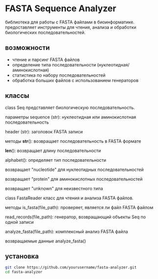 # FASTA Sequence Analyzer

библиотека для работы с FASTA файлами в биоинформатике. предоставляет инструменты для чтения, анализа и обработки биологических последовательностей.

## возможности

- чтение и парсинг FASTA файлов
- определение типа последовательности (нуклеотидная/аминокислотная)
- статистика по набору последовательностей
- обработка больших файлов с использованием генераторов




## классы

class Seq
представляет биологическую последовательность.

параметры
sequence (str): нуклеотидная или аминокислотная последовательность

header (str): заголовок FASTA записи

методы
__str__(): возвращает последовательность в FASTA формате

__len__(): возвращает длину последовательности

alphabet(): определяет тип последовательности

возвращает "nucleotide" для нуклеотидных последовательностей

возвращает "protein" для аминокислотных последовательностей

возвращает "unknown" для неизвестного типа


class FastaReader
класс для чтения и анализа FASTA файлов.

методы
is_fasta(file_path): проверяет, является ли файл FASTA файлом

read_records(file_path): генератор, возвращающий объекты Seq по одной записи

analyze_fasta(file_path): комплексный анализ FASTA файла

возвращаемые данные analyze_fasta()


## установка

```bash
git clone https://github.com/yourusername/fasta-analyzer.git
cd fasta-analyzer